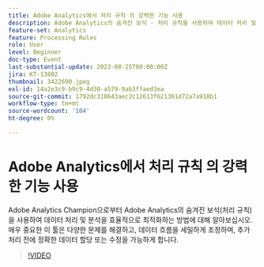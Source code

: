 ```yaml
---
title: Adobe Analytics에서 처리 규칙 의 강력한 기능 사용
description: Adobe Analytics의 숨겨진 보석 - 처리 규칙을 사용하여 데이터 처리 및 분석을 효율적으로 최적화하는 방법을 Adobe Analytics 챔피언으로부터 알아보십시오. 매우 중요한 이 툴은 다양한 문제를 해결하고, 데이터 흐름을 세밀하게 조정하며, 추가 처리 전에 정확한 데이터 할당 또는 수정을 가능하게 합니다.
feature-set: Analytics
feature: Processing Rules
role: User
level: Beginner
doc-type: Event
last-substantial-update: 2023-08-25T00:00:00Z
jira: KT-13802
thumbnail: 3422690.jpeg
exl-id: 14a2e3c9-b9c9-4d30-a579-9ab3ffaed3ea
source-git-commit: 1792dc318643aec2c12613f621361d72a7a918b1
workflow-type: tm+mt
source-wordcount: '104'
ht-degree: 0%

---
```


# Adobe Analytics에서 처리 규칙 의 강력한 기능 사용

Adobe Analytics Champion으로부터 Adobe Analytics의 숨겨진 보석(처리 규칙)을 사용하여 데이터 처리 및 분석을 효율적으로 최적화하는 방법에 대해 알아보십시오. 매우 중요한 이 툴은 다양한 문제를 해결하고, 데이터 흐름을 세밀하게 조정하며, 추가 처리 전에 정확한 데이터 할당 또는 수정을 가능하게 합니다.

>[!VIDEO](https://video.tv.adobe.com/v/3422690/?learn=on)
